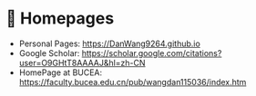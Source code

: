# 📎 Homepages
- Personal Pages: https://DanWang9264.github.io
- Google Scholar: https://scholar.google.com/citations?user=O9GHtT8AAAAJ&hl=zh-CN
- HomePage at BUCEA: <https://faculty.bucea.edu.cn/pub/wangdan115036/index.htm>
